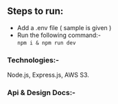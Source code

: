 ## Steps to run:
- Add a .env  file ( sample is given )
- Run the following command:- \
```npm i & npm run dev```

### Technologies:-
Node.js, Express.js, AWS S3.

### Api & Design Docs:-

